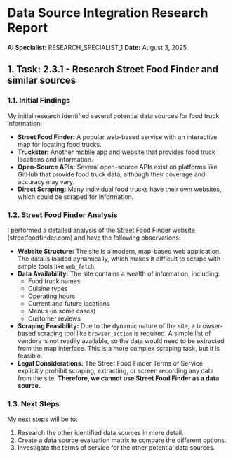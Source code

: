 # Data Source Integration Research Report

**AI Specialist:** RESEARCH_SPECIALIST_1
**Date:** August 3, 2025

## 1. Task: 2.3.1 - Research Street Food Finder and similar sources

### 1.1. Initial Findings

My initial research identified several potential data sources for food truck information:

*   **Street Food Finder:** A popular web-based service with an interactive map for locating food trucks.
*   **Truckster:** Another mobile app and website that provides food truck locations and information.
*   **Open-Source APIs:** Several open-source APIs exist on platforms like GitHub that provide food truck data, although their coverage and accuracy may vary.
*   **Direct Scraping:** Many individual food trucks have their own websites, which could be scraped for information.

### 1.2. Street Food Finder Analysis

I performed a detailed analysis of the Street Food Finder website (streetfoodfinder.com) and have the following observations:

*   **Website Structure:** The site is a modern, map-based web application. The data is loaded dynamically, which makes it difficult to scrape with simple tools like `web_fetch`.
*   **Data Availability:** The site contains a wealth of information, including:
    *   Food truck names
    *   Cuisine types
    *   Operating hours
    *   Current and future locations
    *   Menus (in some cases)
    *   Customer reviews
*   **Scraping Feasibility:** Due to the dynamic nature of the site, a browser-based scraping tool like `browser_action` is required. A simple list of vendors is not readily available, so the data would need to be extracted from the map interface. This is a more complex scraping task, but it is feasible.
*   **Legal Considerations:** The Street Food Finder Terms of Service explicitly prohibit scraping, extracting, or screen recording any data from the site. **Therefore, we cannot use Street Food Finder as a data source.**

### 1.3. Next Steps

My next steps will be to:

1.  Research the other identified data sources in more detail.
2.  Create a data source evaluation matrix to compare the different options.
3.  Investigate the terms of service for the other potential data sources.
